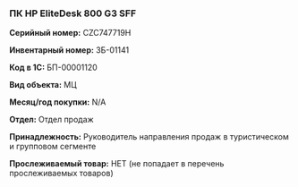 ### ПК HP EliteDesk 800 G3 SFF </br>

**Серийный номер:** CZC747719H </br>

**Инвентарный номер:** ЗБ-01141 </br>

**Код в 1С:** БП-00001120 </br>

**Вид объекта:** МЦ

**Месяц/год покупки:** N/A </br>

**Отдел:** Отдел продаж </br> 

**Принадлежность:** Руководитель направления продаж в туристическом и групповом сегменте </br>

**Прослеживаемый товар:** НЕТ (не попадает в перечень прослеживаемых товаров)
